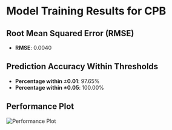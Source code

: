 # Model Training Results for CPB

## Root Mean Squared Error (RMSE)
- **RMSE**: 0.0040

## Prediction Accuracy Within Thresholds
- **Percentage within ±0.01**: 97.65%
- **Percentage within ±0.05**: 100.00%

## Performance Plot
![Performance Plot](../imgs/CPB.png)
